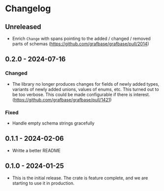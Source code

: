 # Changelog

## Unreleased

- Enrich `Change` with spans pointing to the added / changed / removed parts of schemas (https://github.com/grafbase/grafbase/pull/2014)

## 0.2.0 - 2024-07-16

### Changed

- The library no longer produces changes for fields of newly added types, variants of newly added unions, values of enums, etc. This turned out to be too verbose. This could be made configurable if there is interest. (https://github.com/grafbase/grafbase/pull/1421)

### Fixed

- Handle empty schema strings gracefully

## 0.1.1 - 2024-02-06

- Writte a better README

## 0.1.0 - 2024-01-25

- This is the initial release. The crate is feature complete, and we are
  starting to use it in production.
